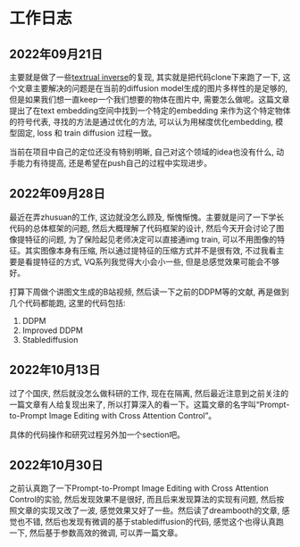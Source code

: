 # 工作日志



## 2022年09月21日

主要就是做了一些[textrual inverse](https://textual-inversion.github.io/)的复现, 其实就是把代码clone下来跑了一下, 这个文章主要解决的问题是在当前的diffusion model生成的图片多样性的是足够的, 但是如果我们想一直keep一个我们想要的物体在图片中, 需要怎么做呢。这篇文章提出了在text embedding空间中找到一个特定的embedding 来作为这个特定物体的符号代表, 寻找的方法是通过优化的方法, 可以认为用梯度优化embedding, 模型固定, loss 和 train diffusion 过程一致。

当前在项目中自己的定位还没有特别明晰, 自己对这个领域的idea也没有什么, 动手能力有待提高, 还是希望在push自己的过程中实现进步。



## 2022年09月28日

最近在弄zhusuan的工作, 这边就没怎么顾及, 惭愧惭愧。主要就是问了一下学长代码的总体框架的问题, 然后大概理解了代码框架的设计, 然后今天开会讨论了图像提特征的问题, 为了保险起见老师决定可以直接通img train, 可以不用图像的特征。其实图像本身有压缩, 所以通过提特征的压缩方式并不是很有效, 不过我看主要是看提特征的方式, VQ系列我觉得大小会小一些, 但是总感觉效果可能会不够好。

打算下周做个讲图文生成的B站视频, 然后读一下之前的DDPM等的文献, 再是做到几个代码都能跑, 这里的代码包括:

1. DDPM
2. Improved DDPM
3. Stablediffusion



## 2022年10月13日

过了个国庆, 然后就没怎么做科研的工作, 现在在隔离, 然后最近注意到之前关注的一篇文章有人给复现出来了, 所以打算深入的看一下。这篇文章的名字叫“Prompt-to-Prompt Image Editing with Cross Attention Control”。

具体的代码操作和研究过程另外加一个section吧。



## 2022年10月30日

之前认真跑了一下Prompt-to-Prompt Image Editing with Cross Attention Control的实验, 然后发现效果不是很好, 而且后来发现算法的实现有问题, 然后按照文章的实现又改了一波, 感觉效果又好了一些。然后读了dreambooth的文章, 感觉也不错, 然后也发现有微调的基于stablediffusion的代码, 感觉这个也得认真跑一下, 然后基于参数高效的微调, 可以弄一篇文章。
